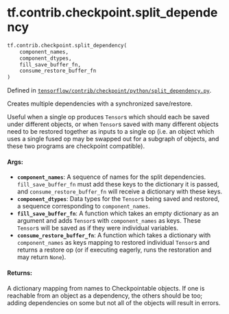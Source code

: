 <div itemscope itemtype="http://developers.google.com/ReferenceObject">
<meta itemprop="name" content="tf.contrib.checkpoint.split_dependency" />
</div>

# tf.contrib.checkpoint.split_dependency

``` python
tf.contrib.checkpoint.split_dependency(
    component_names,
    component_dtypes,
    fill_save_buffer_fn,
    consume_restore_buffer_fn
)
```



Defined in [`tensorflow/contrib/checkpoint/python/split_dependency.py`](https://www.tensorflow.org/code/tensorflow/contrib/checkpoint/python/split_dependency.py).

Creates multiple dependencies with a synchronized save/restore.

Useful when a single op produces `Tensor`s which should each be saved under
different objects, or when `Tensor`s saved with many different objects need to
be restored together as inputs to a single op (i.e. an object which uses a
single fused op may be swapped out for a subgraph of objects, and these two
programs are checkpoint compatible).

#### Args:

* <b>`component_names`</b>: A sequence of names for the split
    dependencies. `fill_save_buffer_fn` must add these keys to the dictionary
    it is passed, and `consume_restore_buffer_fn` will receive a dictionary
    with these keys.
* <b>`component_dtypes`</b>: Data types for the `Tensor`s being saved and restored, a
    sequence corresponding to `component_names`.
* <b>`fill_save_buffer_fn`</b>: A function which takes an empty dictionary as an
    argument and adds `Tensor`s with `component_names` as keys. These
    `Tensor`s will be saved as if they were individual variables.
* <b>`consume_restore_buffer_fn`</b>: A function which takes a dictionary with
    `component_names` as keys mapping to restored individual `Tensor`s and
    returns a restore op (or if executing eagerly, runs the restoration and
    may return `None`).


#### Returns:

A dictionary mapping from names to Checkpointable objects. If one is
reachable from an object as a dependency, the others should be too; adding
dependencies on some but not all of the objects will result in errors.
